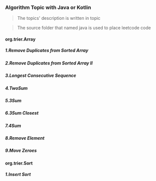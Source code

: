 ### Algorithm Topic with Java or Kotlin

> The topics' description is written in topic

> The source folder that named java is used to place leetcode code

#### org.trier.Array
##### 1.Remove Duplicates from Sorted Array
##### 2.Remove Duplicates from Sorted Array II
##### 3.Longest Consecutive Sequence
##### 4.TwoSum
##### 5.3Sum
##### 6.3Sum Closest
##### 7.4Sum
##### 8.Remove Element
##### 9.Move Zeroes
#### org.trier.Sort
##### 1.Insert Sort